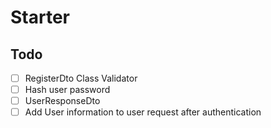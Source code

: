 # Starter

## Todo

 - [ ] RegisterDto Class Validator
 - [ ] Hash user password
 - [ ] UserResponseDto
 - [ ] Add User information to user request after authentication
